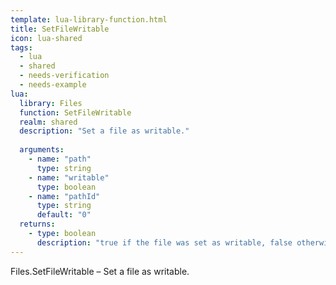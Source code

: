 ```yaml
---
template: lua-library-function.html
title: SetFileWritable
icon: lua-shared
tags:
  - lua
  - shared
  - needs-verification
  - needs-example
lua:
  library: Files
  function: SetFileWritable
  realm: shared
  description: "Set a file as writable."
  
  arguments:
    - name: "path"
      type: string
    - name: "writable"
      type: boolean
    - name: "pathId"
      type: string
      default: "0"
  returns:
    - type: boolean
      description: "true if the file was set as writable, false otherwise."
---
```


<div class="lua__search__keywords">
Files.SetFileWritable &#x2013; Set a file as writable.
</div>
